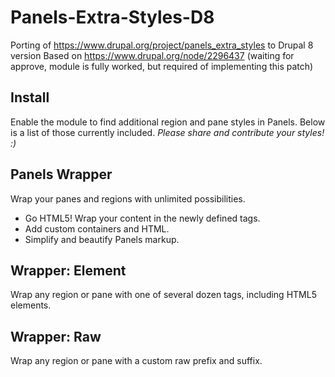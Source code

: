 # Panels-Extra-Styles-D8
Porting of https://www.drupal.org/project/panels_extra_styles to Drupal 8 version
Based on https://www.drupal.org/node/2296437 (waiting for approve, module is fully worked, but required of implementing this patch)


<h2>Install</h2>
<p>Enable the module to find additional region and pane styles in Panels. Below is a list of those currently included.  <em>Please share and contribute your styles! :)</em></p>


<h2>Panels Wrapper</h2>
<p>Wrap your panes and regions with unlimited possibilities.</p>
<ul>
  <li>Go HTML5! Wrap your content in the newly defined tags.</li>
  <li>Add custom containers and HTML.</li>
  <li>Simplify and beautify Panels markup.</li>
</ul>


</hgroup>
</code>

<h2>Wrapper: Element</h2>
<p>Wrap any region or pane with one of several dozen tags, including HTML5 elements.</p>


<h2>Wrapper: Raw</h2>
<p>Wrap any region or pane with a custom raw prefix and suffix.</p>
